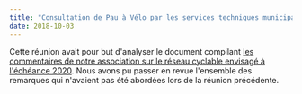 ```yaml
---
title: "Consultation de Pau à Vélo par les services techniques municipaux"
date: 2018-10-03
---
```


Cette réunion avait pour but d'analyser le document compilant [les commentaires
de notre association sur le réseau cyclable envisagé à l'échéance 2020].
Nous avons pu passer en revue l'ensemble des remarques qui n'avaient pas été
abordées lors de la réunion précédente.


[les commentaires de notre association sur le réseau cyclable envisagé à l'échéance 2020]: réunions/2018-09-11-commentaires-preparation-plan-velo-2020.pdf
